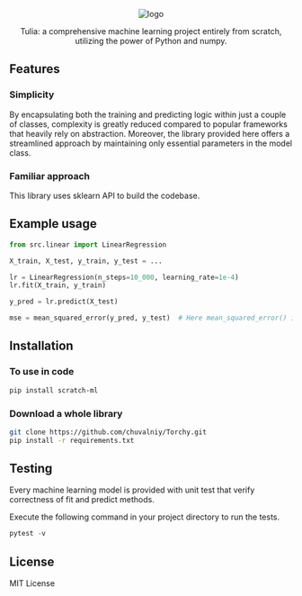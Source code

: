 <div align="center">

![logo](/docs/logo.png)

Tulia: a comprehensive machine learning project entirely from scratch, utilizing the power of Python and numpy.

</div>

## Features

### Simplicity

By encapsulating both the training and predicting logic within just a couple of classes, complexity is greatly reduced compared to popular frameworks that heavily rely on abstraction.
Moreover, the library provided here offers a streamlined approach by maintaining only essential parameters in the model class. 

### Familiar approach

This library uses sklearn API to build the codebase. 

## Example usage

```python
from src.linear import LinearRegression

X_train, X_test, y_train, y_test = ...

lr = LinearRegression(n_steps=10_000, learning_rate=1e-4)
lr.fit(X_train, y_train)

y_pred = lr.predict(X_test)

mse = mean_squared_error(y_pred, y_test)  # Here mean_squared_error() is a pseudocode.
```

## Installation


### To use in code

```sh
pip install scratch-ml
```

### Download a whole library

```sh
git clone https://github.com/chuvalniy/Torchy.git
pip install -r requirements.txt
```

## Testing

Every machine learning model is provided with unit test that verify correctness of fit and predict methods.

Execute the following command in your project directory to run the tests.

```python
pytest -v
```

## License
MIT License
